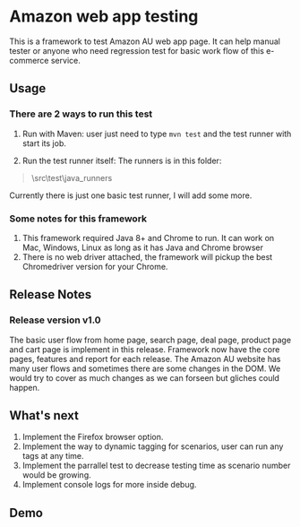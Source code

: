 # Amazon web app testing
This is a framework to test Amazon AU web app page. It can help manual tester or anyone who need regression test for basic work flow of this e-commerce service.

## Usage
### There are 2 ways to run this test
1. Run with Maven:
user just need to type ```mvn test``` and the test runner with start its job.

2. Run the test runner itself:
The runners is in this folder:

  > \src\test\java\_runners

Currently there is just one basic test runner, I will add some more.

### Some notes for this framework
1. This framework required Java 8+ and Chrome to run. It can work on Mac, Windows, Linux as long as it has Java and Chrome browser
2. There is no web driver attached, the framework will pickup the best Chromedriver version for your Chrome.

## Release Notes
### Release version v1.0
The basic user flow from home page, search page, deal page, product page and cart page is implement in this release.
Framework now have the core pages, features and report for each release.
The Amazon AU website has many user flows and sometimes there are some changes in the DOM. We would try to cover as much changes as we can forseen but gliches could happen.

## What's next
1. Implement the Firefox browser option.
2. Implement the way to dynamic tagging for scenarios, user can run any tags at any time.
3. Implement the parrallel test to decrease testing time as scenario number would be growing.
4. Implement console logs for more inside debug.

## Demo
